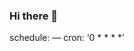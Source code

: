 ### Hi there 👋

<!--
**wdodsalman/wdodsalman** is a ✨ _special_ ✨ repository because its `README.md` (this file) appears on your GitHub profile.

Here are some ideas to get you started:

- 🔭 I’m currently working on ...
- 🌱 I’m currently learning Dart
- 👯 I’m looking to collaborate on ...
- 🤔 I’m looking for help with Flutter
- 💬 Ask me about instagram.com/abdulwaodithawi
- 📫 How to reach me: ...
- 😄 Pronouns: ...
- ⚡ Fun fact: ...
-->
 schedule:
 — cron: ‘0 * * * *’
